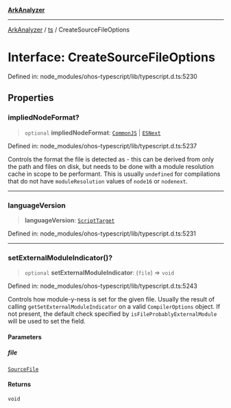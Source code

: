 [**ArkAnalyzer**](../../../../README.md)

***

[ArkAnalyzer](../../../../globals.md) / [ts](../README.md) / CreateSourceFileOptions

# Interface: CreateSourceFileOptions

Defined in: node\_modules/ohos-typescript/lib/typescript.d.ts:5230

## Properties

### impliedNodeFormat?

> `optional` **impliedNodeFormat**: [`CommonJS`](../enumerations/ModuleKind.md#commonjs) \| [`ESNext`](../enumerations/ModuleKind.md#esnext)

Defined in: node\_modules/ohos-typescript/lib/typescript.d.ts:5237

Controls the format the file is detected as - this can be derived from only the path
and files on disk, but needs to be done with a module resolution cache in scope to be performant.
This is usually `undefined` for compilations that do not have `moduleResolution` values of `node16` or `nodenext`.

***

### languageVersion

> **languageVersion**: [`ScriptTarget`](../enumerations/ScriptTarget.md)

Defined in: node\_modules/ohos-typescript/lib/typescript.d.ts:5231

***

### setExternalModuleIndicator()?

> `optional` **setExternalModuleIndicator**: (`file`) => `void`

Defined in: node\_modules/ohos-typescript/lib/typescript.d.ts:5243

Controls how module-y-ness is set for the given file. Usually the result of calling
`getSetExternalModuleIndicator` on a valid `CompilerOptions` object. If not present, the default
check specified by `isFileProbablyExternalModule` will be used to set the field.

#### Parameters

##### file

[`SourceFile`](SourceFile.md)

#### Returns

`void`
